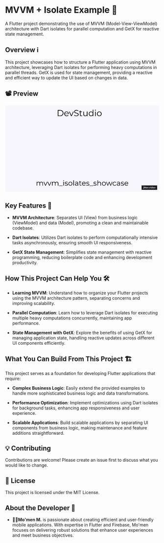 # MVVM + Isolate Example 📱

A Flutter project demonstrating the use of MVVM (Model-View-ViewModel) architecture with Dart isolates for parallel computation and GetX for reactive state management.

## Overview ℹ️

This project showcases how to structure a Flutter application using MVVM architecture, leveraging Dart isolates for performing heavy computations in parallel threads. GetX is used for state management, providing a reactive and efficient way to update the UI based on changes in data.

## 📽 Preview

![App Demo](preview/mvvm_isolates_showcase.gif)

## Key Features 🚀

- **MVVM Architecture**: Separates UI (View) from business logic (ViewModel) and data (Model), promoting a clean and maintainable codebase.
  
- **Dart Isolates**: Utilizes Dart isolates to perform computationally intensive tasks asynchronously, ensuring smooth UI responsiveness.
  
- **GetX State Management**: Simplifies state management with reactive programming, reducing boilerplate code and enhancing development productivity.

## How This Project Can Help You 🛠️

- **Learning MVVM**: Understand how to organize your Flutter projects using the MVVM architecture pattern, separating concerns and improving scalability.
  
- **Parallel Computation**: Learn how to leverage Dart isolates for executing multiple heavy computations concurrently, maintaining app performance.
  
- **State Management with GetX**: Explore the benefits of using GetX for managing application state, handling reactive updates across different UI components efficiently.

## What You Can Build From This Project 🏗️

This project serves as a foundation for developing Flutter applications that require:

- **Complex Business Logic**: Easily extend the provided examples to handle more sophisticated business logic and data transformations.
  
- **Performance Optimization**: Implement optimizations using Dart isolates for background tasks, enhancing app responsiveness and user experience.
  
- **Scalable Applications**: Build scalable applications by separating UI components from business logic, making maintenance and feature additions straightforward.

## 💡 Contributing

Contributions are welcome! Please create an issue first to discuss what you would like to change.

## 📄 License

This project is licensed under the MIT License.

## About the Developer 🌟

- **👨‍💻Mo'men M.** is passionate about creating efficient and user-friendly mobile applications. With expertise in Flutter and Firebase, Mo'men focuses on delivering robust solutions that enhance user experiences and meet business objectives.
